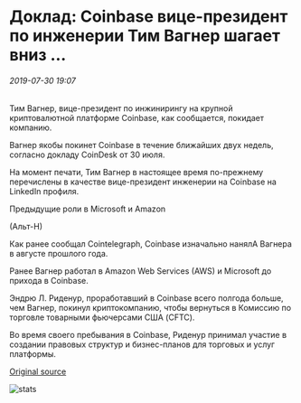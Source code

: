# Доклад: Coinbase вице-президент по инженерии Тим Вагнер шагает вниз ...

###### 2019-07-30 19:07

Тим Вагнер, вице-президент по инжинирингу на крупной криптовалютной платформе Coinbase, как сообщается, покидает компанию.

Вагнер якобы покинет Coinbase в течение ближайших двух недель, согласно докладу CoinDesk от 30 июля.

На момент печати, Тим Вагнер в настоящее время по-прежнему перечислены в качестве вице-президент инженерии на Coinbase на LinkedIn профиля.

Предыдущие роли в Microsoft и Amazon

(Альт-Н)

Как ранее сообщал Cointelegraph, Coinbase изначально нанялА Вагнера в августе прошлого года.

Ранее Вагнер работал в Amazon Web Services (AWS) и Microsoft до прихода в Coinbase.

Эндрю Л. Риденур, проработавший в Coinbase всего полгода больше, чем Вагнер, покинул криптокомпанию, чтобы вернуться в Комиссию по торговле товарными фьючерсами США (CFTC).

Во время своего пребывания в Coinbase, Риденур принимал участие в создании правовых структур и бизнес-планов для торговых и услуг платформы.

[Original source](https://cointelegraph.com/news/report-coinbase-vp-of-engineering-tim-wagner-steps-down)

![stats](https://c.statcounter.com/11760860/0/a89fa40b/1/ "stats")